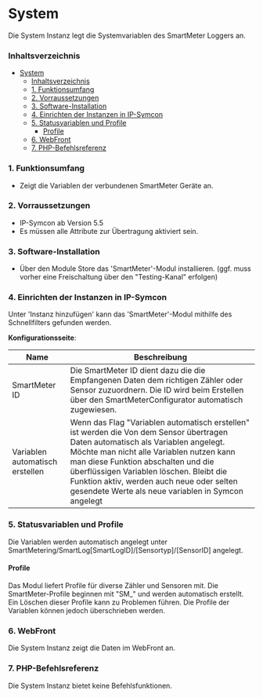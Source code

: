 # System
Die System Instanz legt die Systemvariablen des SmartMeter Loggers an.

### Inhaltsverzeichnis

- [System](#system)
    - [Inhaltsverzeichnis](#inhaltsverzeichnis)
    - [1. Funktionsumfang](#1-funktionsumfang)
    - [2. Vorraussetzungen](#2-vorraussetzungen)
    - [3. Software-Installation](#3-software-installation)
    - [4. Einrichten der Instanzen in IP-Symcon](#4-einrichten-der-instanzen-in-ip-symcon)
    - [5. Statusvariablen und Profile](#5-statusvariablen-und-profile)
      - [Profile](#profile)
    - [6. WebFront](#6-webfront)
    - [7. PHP-Befehlsreferenz](#7-php-befehlsreferenz)

### 1. Funktionsumfang

* Zeigt die Variablen der verbundenen SmartMeter Geräte an.


### 2. Vorraussetzungen

- IP-Symcon ab Version 5.5
- Es müssen alle Attribute zur Übertragung aktiviert sein.

### 3. Software-Installation

* Über den Module Store das 'SmartMeter'-Modul installieren.
(ggf. muss vorher eine Freischaltung über den "Testing-Kanal" erfolgen)

### 4. Einrichten der Instanzen in IP-Symcon

 Unter 'Instanz hinzufügen' kann das 'SmartMeter'-Modul mithilfe des Schnellfilters gefunden werden.  

__Konfigurationsseite__:

Name     | Beschreibung
-------- | ------------------
SmartMeter ID         | Die SmartMeter ID dient dazu die die Empfangenen Daten dem richtigen Zähler oder Sensor zuzuordnern. Die ID wird beim Erstellen über den SmartMeterConfigurator automatisch zugewiesen. 
 Variablen automatisch erstellen        | Wenn das Flag "Variablen automatisch erstellen" ist werden die Von dem Sensor übertragen Daten automatisch als Variablen angelegt. Möchte man nicht alle Variablen nutzen kann man diese Funktion abschalten und die überflüssigen Variablen löschen. Bleibt die Funktion aktiv, werden auch neue oder selten gesendete Werte als neue variablen in Symcon angelegt

### 5. Statusvariablen und Profile

Die Variablen werden automatisch angelegt unter SmartMetering/SmartLog[SmartLogID]/[Sensortyp]/[SensorID] angelegt.


#### Profile

Das Modul liefert Profile für diverse Zähler und Sensoren mit. Die SmartMeter-Profile beginnen mit "SM_" und werden automatisch erstellt. Ein Löschen dieser Profile kann zu Problemen führen. Die Profile der Variablen können jedoch überschrieben werden. 

### 6. WebFront

Die System Instanz zeigt die Daten im WebFront an.

### 7. PHP-Befehlsreferenz

Die System Instanz bietet keine Befehlsfunktionen.

